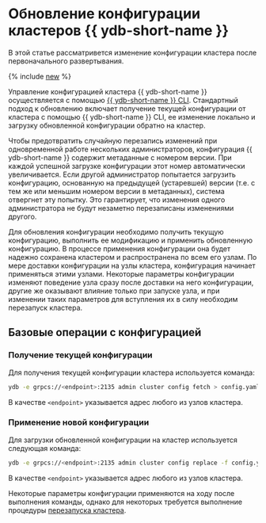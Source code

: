 # Обновление конфигурации кластеров {{ ydb-short-name }}

В этой статье рассматривется изменение конфигурации кластера после первоначального развертывания.

{% include [new](_includes/new.md) %}

Управление конфигурацией кластера {{ ydb-short-name }} осуществляется с помощью [{{ ydb-short-name }} CLI](../../../reference/ydb-cli/index.md). Стандартный подход к обновлению включает получение текущей конфигурации от кластера с помощью {{ ydb-short-name }} CLI, ее изменение локально и загрузку обновленной конфигурации обратно на кластер.

Чтобы предотвратить случайную перезапись изменений при одновременной работе нескольких администраторов, конфигурация {{ ydb-short-name }} содержит метаданные с номером версии. При каждой успешной загрузке конфигурации этот номер автоматически увеличивается. Если другой администратор попытается загрузить конфигурацию, основанную на предыдущей (устаревшей) версии (т.е. с тем же или меньшим номером версии в метаданных), система отвергнет эту попытку. Это гарантирует, что изменения одного администратора не будут незаметно перезаписаны изменениями другого.

Для обновления конфигурации необходимо получить текущую конфигурацию, выполнить ее модификацию и применить обновленную конфигурацию. В процессе применения конфигурации она будет надежно сохранена кластером и распространена по всем его узлам. По мере доставки конфигурации на узлы кластера, конфигурация начинает применяться этими узлами. Некоторые параметры конфигурации изменяют поведение узла сразу после доставки на него конфигурации, другие же оказывают влияние только при запуске узла, и при изменении таких параметров для вступления их в силу необходим перезапуск кластера.

## Базовые операции с конфигурацией

### Получение текущей конфигурации

Для получения текущей конфигурации кластера используется команда:

```bash
ydb -e grpcs://<endpoint>:2135 admin cluster config fetch > config.yaml
```

В качестве `<endpoint>` указывается адрес любого из узлов кластера.

### Применение новой конфигурации

Для загрузки обновленной конфигурации на кластер используется следующая команда:

```bash
ydb -e grpcs://<endpoint>:2135 admin cluster config replace -f config.yaml
```

В качестве `<endpoint>` указывается адрес любого из узлов кластера.

Некоторые параметры конфигурации применяются на ходу после выполнения команды, однако для некоторых требуется выполнение процедуры [перезапуска кластера](../../../reference/ydbops/rolling-restart-scenario.md).
